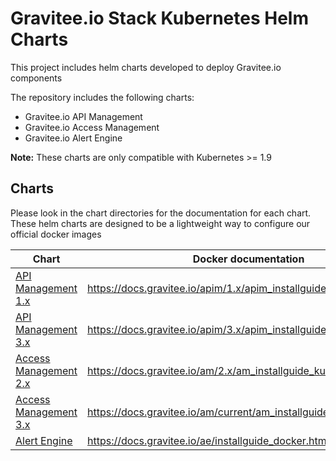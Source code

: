 # Gravitee.io Stack Kubernetes Helm Charts

This project includes helm charts developed to deploy Gravitee.io components

The repository includes the following charts:
- Gravitee.io API Management
- Gravitee.io Access Management
- Gravitee.io Alert Engine 

**Note:** These charts are only compatible with Kubernetes >= 1.9

## Charts

Please look in the chart directories for the documentation for each chart. These helm charts are designed to be a lightweight way to configure our official docker images

| Chart                                      | Docker documentation                                                            |
| ------------------------------------------ | ------------------------------------------------------------------------------- |
| [API Management 1.x](./apim/1.x/README.md)         | https://docs.gravitee.io/apim/1.x/apim_installguide_kubernetes.html         |
| [API Management 3.x](./apim/3.x/README.md)         | https://docs.gravitee.io/apim/3.x/apim_installguide_kubernetes.html         |
| [Access Management 2.x](charts/am/README.md)        | https://docs.gravitee.io/am/2.x/am_installguide_kubernetes.html           |
| [Access Management 3.x](charts/am/README.md)        | https://docs.gravitee.io/am/current/am_installguide_kubernetes.html       |
| [Alert Engine](./ae/README.md)             | https://docs.gravitee.io/ae/installguide_docker.html                            |
